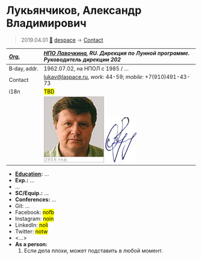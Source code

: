 # Лукьянчиков, Александр Владимирович
> 2019.04.01 [🚀](../index/index.md) [despace](index.md) → [Contact](contact.md)

|*[Org.](contact.md)*|*[НПО Лавочкина](zz_lav.md), RU. Дирекция по Лунной программе. Руководитель дирекции 202*|
|:--|:--|
|B‑day, addr.|1962.07.02, на НПОЛ с 1985 / …|
|Contact|<lukav@laspace.ru>, *work:* 44-59; *mobile:* +7(910)491-43-73|
|i18n|<mark>TBD</mark>|
| |[![](f/contact/l/lukyanchikov1_photo_thumb.jpg)](f/contact/l/lukyanchikov1_photo.jpg) [![](f/contact/l/lukyanchikov1_sign_thumb.jpg)](f/contact/l/lukyanchikov1_sign.png)|

   - **[Education](edu.md):** …
   - **Exp.:** …
   - …
   - **SC/Equip.:** …
   - **Conferences:** …
   - Git: …
   - Facebook: <mark>nofb</mark>
   - Instagram: <mark>noin</mark>
   - LinkedIn: <mark>noli</mark>
   - Twitter: <mark>notw</mark>
   - <…>
   - **As a person:**
      1. Если дела плохи, может подставить в любой момент.
